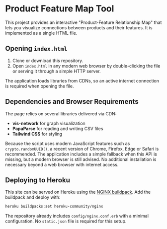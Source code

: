 # Product Feature Map Tool

This project provides an interactive "Product-Feature Relationship Map" that lets you visualize connections between products and their features. It is implemented as a single HTML file.

## Opening `index.html`

1. Clone or download this repository.
2. Open `index.html` in any modern web browser by double-clicking the file or serving it through a simple HTTP server.

The application loads libraries from CDNs, so an active internet connection is required when opening the file.

## Dependencies and Browser Requirements

The page relies on several libraries delivered via CDN:

- **vis-network** for graph visualization
- **PapaParse** for reading and writing CSV files
- **Tailwind CSS** for styling

Because the script uses modern JavaScript features such as `crypto.randomUUID()`, a recent version of Chrome, Firefox, Edge or Safari is recommended. The application includes a simple fallback when this API is missing, but a modern browser is still advised. No additional installation is necessary beyond a web browser with internet access.

## Deploying to Heroku

This site can be served on Heroku using the [NGINX buildpack](https://github.com/heroku/heroku-buildpack-nginx). Add the buildpack and deploy with:

```bash
heroku buildpacks:set heroku-community/nginx
```

The repository already includes `config/nginx.conf.erb` with a minimal configuration. No `static.json` file is required for this setup.
